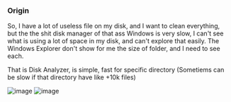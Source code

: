 ### Origin

So, I have a lot of useless file on my disk, and I want to clean everything, but the the shit disk manager of that ass Windows is very slow, I can't see what is using a lot of space in my disk, and can't explore that easily. The Windows Explorer don't show for me the size of folder, and I need to see each.

That is Disk Analyzer, is simple, fast for specific directory (Sometiems can be slow if that directory have like +10k files)

![image](https://github.com/user-attachments/assets/72943103-8cd4-4c94-8322-a7197b1b5d17)
![image](https://github.com/user-attachments/assets/91a8f458-ceac-4672-9e6f-4cb75643c0cf)
